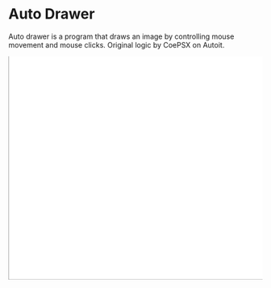 # Auto Drawer

Auto drawer is a program that draws an image by controlling mouse movement and mouse clicks. Original logic by CoePSX on Autoit.

<img src="./autodrawerdemo.gif" width="600" />